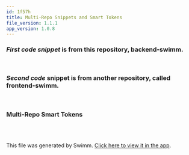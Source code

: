 ```yaml
---
id: 1f57h
title: Multi-Repo Snippets and Smart Tokens
file_version: 1.1.1
app_version: 1.0.8
---
```


### _First code snippet_ is from this repository, **backend-swimm.**

<br/>

### _Second code_ snippet is from another repository, called **frontend-swimm**.

<br/>

### Multi-Repo Smart Tokens

<br/>

<br/>

This file was generated by Swimm. [Click here to view it in the app](https://app.swimm.io/repos/Z2l0aHViJTNBJTNBYmFja2VuZC1zd2ltbSUzQSUzQXJpY2FyZG9sb3Blemc=/docs/1f57h).
